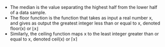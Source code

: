 - The median is the value separating the highest half from the lower half of a data sample.
- The floor function is the function that takes as input a real number x, and gives as output the greatest integer less than or equal to x, denoted floor(x) or ⌊x⌋
- Similarly, the ceiling function maps x to the least integer greater than or equal to x, denoted ceil(x) or ⌈x⌉
